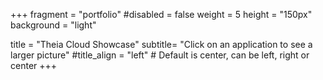 +++
fragment = "portfolio"
#disabled = false
weight = 5
height = "150px"
background = "light"

title = "Theia Cloud Showcase"
subtitle= "Click on an application to see a larger picture"
#title_align = "left" # Default is center, can be left, right or center
+++
